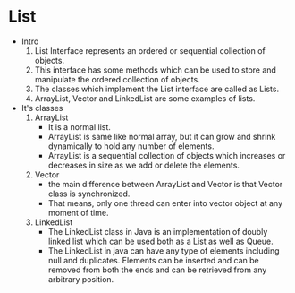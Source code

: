 # List
- Intro
  1. List Interface represents an ordered or sequential collection of objects. 
  2. This interface has some methods which can be used to store and manipulate the ordered collection of objects. 
  3. The classes which implement the List interface are called as Lists. 
  4. ArrayList, Vector and LinkedList are some examples of lists.
- It's classes
  1. ArrayList
     - It is a normal list.
     - ArrayList is same like normal array, but it can grow and shrink dynamically to hold any number of elements. 
     - ArrayList is a sequential collection of objects which increases or decreases in size as we add or delete the elements.
  2. Vector
     - the main difference between ArrayList and Vector is that Vector class is synchronized. 
     - That means, only one thread can enter into vector object at any moment of time.
  3. LinkedList
     - The LinkedList class in Java is an implementation of doubly linked list which can be used both as a List as well as Queue.
     - The LinkedList in java can have any type of elements including null and duplicates. Elements can be inserted and can be removed from both the ends and can be retrieved from any arbitrary position.